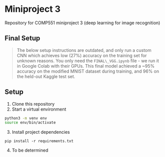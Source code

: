 # Miniproject 3
Repository for COMP551 miniproject 3 (deep learning for image recognition)

## Final Setup
> The below setup instructions are outdated, and only run a custom CNN which achieves low (27%) accuracy on the training set for unknown reasons.
> You only need the `FINAL\_VGG.ipynb` file - we run it in Google Colab with their GPUs. This final model achieved a ~95% accuracy on the modified MNIST dataset during training, and 96% on the held-out Kaggle test set.

## Setup
1. Clone this repository
2. Start a virtual environment 
```bash
python3 -m venv env
source env/bin/activate
```
3. Install project dependencies
```
pip install -r requirements.txt
```
4. To be determined
